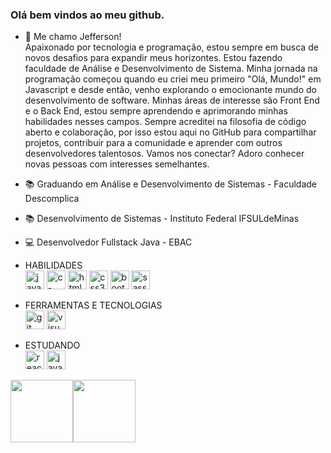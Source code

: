 ### Olá bem vindos ao meu github. 


- 👋 Me chamo Jefferson!<br/>
Apaixonado por tecnologia e programação, estou sempre em busca de novos desafios para expandir meus horizontes.
Estou fazendo faculdade de Análise e Desenvolvimento de Sistema. Minha jornada na programação começou quando eu criei meu primeiro "Olá, Mundo!" em Javascript e desde então, venho explorando o emocionante mundo do desenvolvimento de software.
Minhas áreas de interesse são Front End e o Back End, estou sempre aprendendo e aprimorando minhas habilidades nesses campos.
Sempre acreditei na filosofia de código aberto e colaboração, por isso estou aqui no GitHub para compartilhar projetos, contribuir para a comunidade e aprender com outros desenvolvedores talentosos.
Vamos nos conectar? Adoro conhecer novas pessoas com interesses semelhantes. 

- 📚 Graduando em Análise e Desenvolvimento de Sistemas - Faculdade Descomplica
- 📚 Desenvolvimento de Sistemas - Instituto Federal IFSULdeMinas
- 💻 Desenvolvedor Fullstack Java - EBAC


- HABILIDADES <br/>
  <img width="30" height="30" src="https://img.icons8.com/color/48/javascript--v1.png" alt="javascript--v1"/> <img width="30" height="30" src="https://img.icons8.com/color/48/c-programming.png" alt="c-programming"/>  <img width="30" height="30" src="https://img.icons8.com/color/48/html-5--v1.png" alt="html-5--v1"/> <img width="30" height="30" src="https://img.icons8.com/color/48/css3.png" alt="css3"/> <img width="30" height="30" src="https://img.icons8.com/color/48/bootstrap.png" alt="bootstrap"/> <img width="30" height="30" src="https://img.icons8.com/color/48/sass.png" alt="sass"/>
- FERRAMENTAS E TECNOLOGIAS <br/>
  <img width="30" height="30" src="https://img.icons8.com/color/48/git.png" alt="git"/> <img width="30" height="30" src="https://img.icons8.com/fluency/48/visual-studio.png" alt="visual-studio"/>
- ESTUDANDO <br/>
  <img width="30" height="30" src="https://img.icons8.com/office/40/react.png" alt="react"/>
  <img width="30" height="30" src="https://img.icons8.com/color/48/java-coffee-cup-logo--v1.png" alt="java-coffee-cup-logo--v1"/>
          

<a href="https://www.adamalston.com/"><img height="100px" src="https://github-readme-stats.vercel.app/api?username=jeffersoncabralsilva&hide_title=true&hide_border=true&show_icons=true&include_all_commits=true&count_private=true&line_height=21&text_color=000&icon_color=000&bg_color=0,ea6161,ffc64d,fffc4d,52fa5a&theme=graywhite" /><img height="100px" src="https://github-readme-stats.vercel.app/api/top-langs/?username=jeffersoncabralsilva&hide=html&hide_title=true&hide_border=true&layout=compact&langs_count=6&exclude_repo=comp426,Redventures-Movie-Quotes&text_color=000&icon_color=fff&bg_color=0,52fa5a,4dfcff,c64dff&theme=graywhite" /></a>





